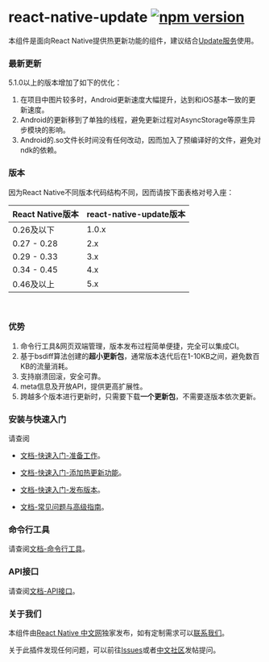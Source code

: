 # react-native-update  [![npm version](https://badge.fury.io/js/react-native-update.svg)](http://badge.fury.io/js/react-native-update)

本组件是面向React Native提供热更新功能的组件，建议结合[Update服务](http://update.reactnative.cn/)使用。

### 最新更新

5.1.0以上的版本增加了如下的优化：

1. 在项目中图片较多时，Android更新速度大幅提升，达到和iOS基本一致的更新速度。
2. Android的更新移到了单独的线程，避免更新过程对AsyncStorage等原生异步模块的影响。
3. Android的.so文件长时间没有任何改动，因而加入了预编译好的文件，避免对ndk的依赖。

### 版本

因为React Native不同版本代码结构不同，因而请按下面表格对号入座：

React Native版本  | react-native-update版本
------------- | -------------
0.26及以下     |   1.0.x
0.27 - 0.28   |   2.x
0.29 - 0.33   |   3.x
0.34 - 0.45   |  4.x
0.46及以上     |  5.x

 
### 优势

1. 命令行工具&网页双端管理，版本发布过程简单便捷，完全可以集成CI。
2. 基于bsdiff算法创建的**超小更新包**，通常版本迭代后在1-10KB之间，避免数百KB的流量消耗。
3. 支持崩溃回滚，安全可靠。
4. meta信息及开放API，提供更高扩展性。
5. 跨越多个版本进行更新时，只需要下载**一个更新包**，不需要逐版本依次更新。

### 安装与快速入门

请查阅

* [文档-快速入门-准备工作](docs/guide.md)。

* [文档-快速入门-添加热更新功能](docs/guide2.md)。

* [文档-快速入门-发布版本](docs/guide3.md)。

* [文档-常见问题与高级指南](docs/faq_advance.md)。

### 命令行工具

请查阅[文档-命令行工具](docs/cli.md)。

### API接口

请查阅[文档-API接口](docs/api.md)。

### 关于我们

本组件由[React Native 中文网](http://reactnative.cn/)独家发布，如有定制需求可以[联系我们](http://reactnative.cn/about.html#content)。

关于此插件发现任何问题，可以前往[Issues](https://github.com/reactnativecn/react-native-pushy/issues)或者[中文社区](http://bbs.reactnative.cn/category/7)发帖提问。
